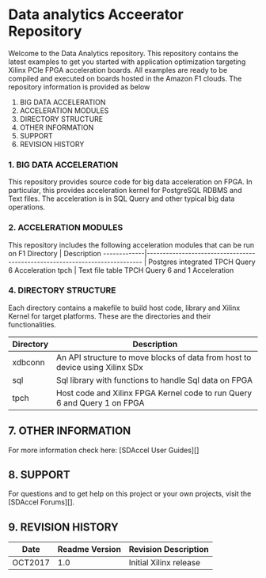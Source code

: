 Data analytics Acceerator Repository
===========================

Welcome to the Data Analytics repository. This repository contains the latest examples to get you started with application optimization targeting Xilinx PCIe FPGA acceleration boards. All examples are ready to be compiled and executed on boards hosted in the Amazon F1 clouds. The repository information is provided as below

1. BIG DATA ACCELERATION
2. ACCELERATION MODULES
3. DIRECTORY STRUCTURE
7. OTHER INFORMATION
8. SUPPORT
9. REVISION HISTORY


### 1. BIG DATA ACCELERATION
This repository provides source code for big data acceleration on FPGA. In particular, this provides acceleration kernel for PostgreSQL RDBMS and Text files. The acceleration is in SQL Query and other typical big data operations.

### 2. ACCELERATION MODULES

This repository includes the following acceleration modules that can be run on F1
Directory    | Description
-------------|----------------------------------------------------------------------------
             | Postgres integrated TPCH Query 6 Acceleration
tpch         | Text file table TPCH Query 6 and 1 Acceleration

### 4. DIRECTORY STRUCTURE
Each directory contains a makefile to build host code, library and Xilinx Kernel for target platforms. These are the directories and their functionalities.

Directory    | Description
-------------|----------------------------------------------------------------------------
xdbconn      | An API structure to move blocks of data from host to device using Xilinx SDx
sql          | Sql library with functions to handle Sql data on FPGA
tpch         | Host code and Xilinx FPGA Kernel code to run Query 6 and Query 1 on FPGA


## 7. OTHER INFORMATION

For more information check here:
[SDAccel User Guides][]

## 8. SUPPORT
For questions and to get help on this project or your own projects, visit the [SDAccel Forums][].

## 9. REVISION HISTORY

Date    | Readme Version | Revision Description
--------|----------------|-------------------------
OCT2017 | 1.0            | Initial Xilinx release


